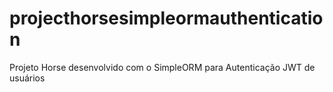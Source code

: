 # projecthorsesimpleormauthentication
Projeto Horse desenvolvido com o SimpleORM para Autenticação JWT de usuários
